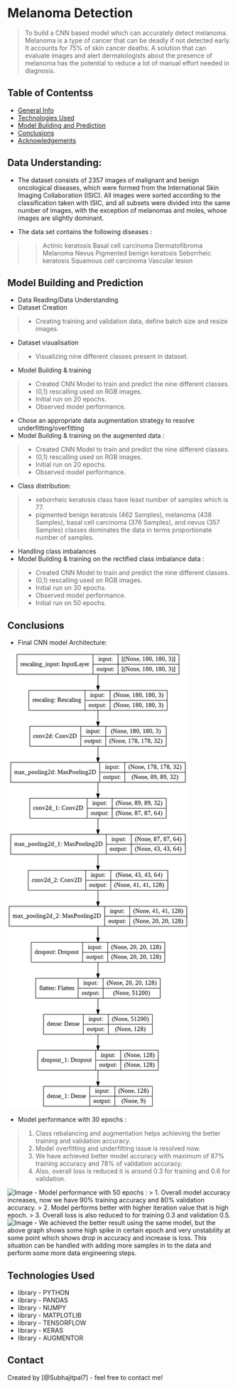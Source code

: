 # Melanoma Detection
> To build a CNN based model which can accurately detect melanoma. Melanoma is a type of cancer that can be deadly if not detected early. It accounts for 75% of skin cancer deaths. A solution that can evaluate images and alert dermatologists about the presence of melanoma has the potential to reduce a lot of manual effort needed in diagnosis.
## Table of Contentss
* [General Info](#general-information)
* [Technologies Used](#technologies-used)
* [Model Building and Prediction](#model-building-and-prediction)
* [Conclusions](#conclusions)
* [Acknowledgements](#acknowledgements)

<!-- You can include any other section that is pertinent to your problem -->

## Data Understanding:
- The dataset consists of 2357 images of malignant and benign oncological diseases, which were formed from the International Skin Imaging Collaboration (ISIC). All images were sorted according to the classification taken with ISIC, and all subsets were divided into the same number of images, with the exception of melanomas and moles, whose images are slightly dominant.

- The data set contains the following diseases :
>> Actinic keratosis
>> Basal cell carcinoma
>> Dermatofibroma
>> Melanoma
>> Nevus
>> Pigmented benign keratosis
>> Seborrheic keratosis
>> Squamous cell carcinoma
>> Vascular lesion


## Model Building and Prediction
- Data Reading/Data Understanding
- Dataset Creation
> - Creating training and validation data, define batch size and resize images.
- Dataset visualisation
> - Visualizing nine different classes present in dataset.
- Model Building & training
> - Created CNN Model to train and predict the nine different classes.
> - (0,1) rescalling used on RGB images.
> - Initial run on 20 epochs.
> - Observed model performance.
- Chose an appropriate data augmentation strategy to resolve underfitting/overfitting 
- Model Building & training on the augmented data :
> - Created CNN Model to train and predict the nine different classes.
> - (0,1) rescalling used on RGB images.
> - Initial run on 20 epochs.
> - Observed model performance.
- Class distribution:
> - seborrheic keratosis class have least number of samples which is 77.
> - pigmented benign keratosis (462 Samples), melanoma (438 Samples), basal cell carcinoma (376 Samples), and nevus (357 Samples) classes dominates the data in terms proportionate number of samples.
- Handling class imbalances
- Model Building & training on the rectified class imbalance data :
> - Created CNN Model to train and predict the nine different classes.
> - (0,1) rescalling used on RGB images.
> - Initial run on 30 epochs.
> - Observed model performance.
> - Initial run on 50 epochs.

## Conclusions
- Final CNN model Architecture:
<img src="/images/architecture.png" alt="Image" title="Model-Architecture">

- Model performance with 30 epochs : 
> 1. Class rebalancing and augmentation helps achieving the better training and validation accuracy.
> 2. Model overfitting and underfitting issue is resolved now.
> 3. We have achieved better model accuracy with maximum of 87% training accuracy and 78% of validation accuracy.
> 4. Also, overall loss is reduced it is around 0.3 for training and 0.6 for validation.
<img src="/images/performance_30.png" alt="Image" title="Model Performance 20 Epoch">
- Model performance with 50 epochs : 
> 1. Overall model accuracy increases, now we have 90% training accuracy and 80% validation accuracy.
> 2. Model performs better with higher iteration value that is high epoch.
> 3. Overall loss is also reduced to for training 0.3 and validation 0.5.
<img src="/images/performance_50.png" alt="Image" title="Model Performance 30 Epoch">
- We achieved the better result using the same model, but the above graph shows some high spike in certain epoch and very unstability at some point which shows drop in accuracy and increase is loss. This situation can be handled with adding more samples in to the data and perform some more data engineering steps.


<!-- You don't have to answer all the questions - just the ones relevant to your project. -->


## Technologies Used
- library - PYTHON
- library - PANDAS
- library - NUMPY
- library - MATPLOTLIB
- library - TENSORFLOW
- library - KERAS
- library - AUGMENTOR



<!-- As the libraries versions keep on changing, it is recommended to mention the version of library used in this project -->


## Contact
Created by [@Subhajitpal7] - feel free to contact me!
